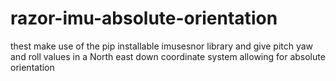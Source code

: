 # razor-imu-absolute-orientation 
thest make use of the pip installable imusesnor library and give pitch yaw and roll values in a North east down coordinate system allowing for absolute 
orientation
